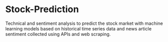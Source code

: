 # Stock-Prediction
Technical and sentiment analysis to predict the stock market with machine learning models based on historical time series data and news article sentiment collected using APIs and web scraping.

